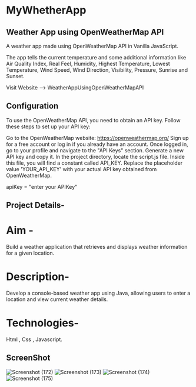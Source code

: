 
# MyWhetherApp

## Weather App using OpenWeatherMap API

A weather app made using OpenWeatherMap API in Vanilla JavaScript.

The app tells the current temperature and some additional information like Air Quality Index, Real Feel, Humidity, Highest Temperature, Lowest Temperature, Wind Speed, Wind Direction, Visibility, Pressure, Sunrise and Sunset.

Visit Website --> WeatherAppUsingOpenWeatherMapAPI

## Configuration

To use the OpenWeatherMap API, you need to obtain an API key. Follow these steps to set up your API key:

Go to the OpenWeatherMap website: https://openweathermap.org/
Sign up for a free account or log in if you already have an account.
Once logged in, go to your profile and navigate to the "API Keys" section.
Generate a new API key and copy it.
In the project directory, locate the script.js file. Inside this file, you will find a constant called API_KEY. Replace the placeholder value 'YOUR_API_KEY' with your actual API key obtained from OpenWeatherMap.

apiKey = "enter your APIKey"


## Project Details- 

# Aim -

Build a weather application that retrieves and displays weather information for a
given location.

# Description-

Develop a console-based weather app using Java, allowing users to enter a location
and view current weather details.

# Technologies-

Html , Css , Javascript.

## ScreenShot

![Screenshot (172)](https://github.com/Prithvi1713/MyWhetherApp/assets/146122339/0db4477f-a1cf-47b3-9432-8e128a7fee8f)
![Screenshot (173)](https://github.com/Prithvi1713/MyWhetherApp/assets/146122339/1a73fb9b-aa19-4cf5-932c-07092f86fb91)
![Screenshot (174)](https://github.com/Prithvi1713/MyWhetherApp/assets/146122339/8c879048-6b4a-4ac0-903b-058ddc30d13b)
![Screenshot (175)](https://github.com/Prithvi1713/MyWhetherApp/assets/146122339/68da3b7a-3068-480e-815d-5601b3bb30f7)
